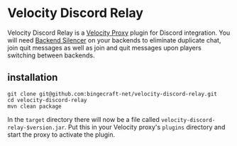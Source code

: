 # Velocity Discord Relay

Velocity Discord Relay is a [Velocity Proxy](https://velocitypowered.com/) plugin for Discord integration. You will
need [Backend Silencer](https://github.com/bingecraft-net/backend-silencer) on your backends to eliminate duplicate
chat, join quit messages as well as join and quit messages upon players switching between backends.

## installation

```
git clone git@github.com:bingecraft-net/velocity-discord-relay.git
cd velocity-discord-relay
mvn clean package
```

In the `target` directory there will now be a file called `velocity-discord-relay-$version.jar`. Put this in your
Velocity proxy's `plugins` directory and start the proxy to activate the plugin.
